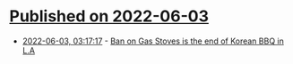 # [Published on 2022-06-03](index.md)

* [2022-06-03, 03:17:17](https://news.ycombinator.com/item?id=31603850) - [Ban on Gas Stoves is the end of Korean BBQ in L.A](https://www.latimes.com/food/story/2022-06-02/gas-stove-ban-chinese-korean-bbq-electric-new-buildings-restaurants-future)
